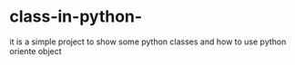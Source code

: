 # class-in-python-
it is a simple project to show some python classes and how to use python oriente object
